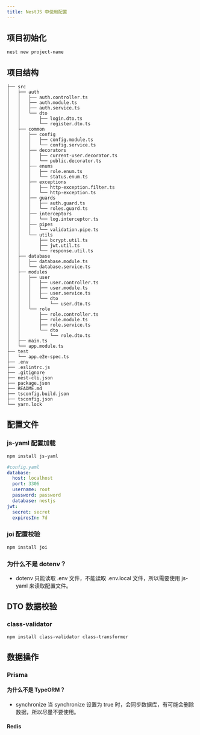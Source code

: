 ```yaml
---
title: NestJS 中使用配置
---
```


## 项目初始化

```bash
nest new project-name
```

## 项目结构

```text
├── src
│   ├── auth
│   │   ├── auth.controller.ts
│   │   ├── auth.module.ts
│   │   ├── auth.service.ts
│   │   └── dto
│   │       ├── login.dto.ts
│   │       └── register.dto.ts
│   ├── common
│   │   ├── config
│   │   │   ├── config.module.ts
│   │   │   └── config.service.ts
│   │   ├── decorators
│   │   │   ├── current-user.decorator.ts
│   │   │   └── public.decorator.ts
│   │   ├── enums
│   │   │   ├── role.enum.ts
│   │   │   └── status.enum.ts
│   │   ├── exceptions
│   │   │   ├── http-exception.filter.ts
│   │   │   └── http-exception.ts
│   │   ├── guards
│   │   │   ├── auth.guard.ts
│   │   │   └── roles.guard.ts
│   │   ├── interceptors
│   │   │   └── log.interceptor.ts
│   │   ├── pipes
│   │   │   └── validation.pipe.ts
│   │   └── utils
│   │       ├── bcrypt.util.ts
│   │       ├── jwt.util.ts
│   │       └── response.util.ts
│   ├── database
│   │   ├── database.module.ts
│   │   └── database.service.ts
│   ├── modules
│   │   ├── user
│   │   │   ├── user.controller.ts
│   │   │   ├── user.module.ts
│   │   │   ├── user.service.ts
│   │   │   └── dto
│   │   │       └── user.dto.ts
│   │   └── role
│   │       ├── role.controller.ts
│   │       ├── role.module.ts
│   │       ├── role.service.ts
│   │       └── dto
│   │           └── role.dto.ts
│   ├── main.ts
│   └── app.module.ts
├── test
│   └── app.e2e-spec.ts
├── .env
├── .eslintrc.js
├── .gitignore
├── nest-cli.json
├── package.json
├── README.md
├── tsconfig.build.json
├── tsconfig.json
└── yarn.lock
```

## 配置文件

### js-yaml 配置加载

```bash
npm install js-yaml
```

```yaml
#config.yaml
database:
  host: localhost
  port: 3306
  username: root
  password: password
  database: nestjs
jwt:
  secret: secret
  expiresIn: 7d
```

### joi 配置校验

```bash
npm install joi
```

### 为什么不是 dotenv？

- dotenv 只能读取 .env 文件，不能读取 .env.local 文件，所以需要使用 js-yaml 来读取配置文件。

## DTO 数据校验

### class-validator

```bash
npm install class-validator class-transformer
```

## 数据操作

### Prisma

#### 为什么不是 TypeORM？

- synchronize 当 synchronize 设置为 true 时，会同步数据库，有可能会删除数据，所以尽量不要使用。

#### Redis
